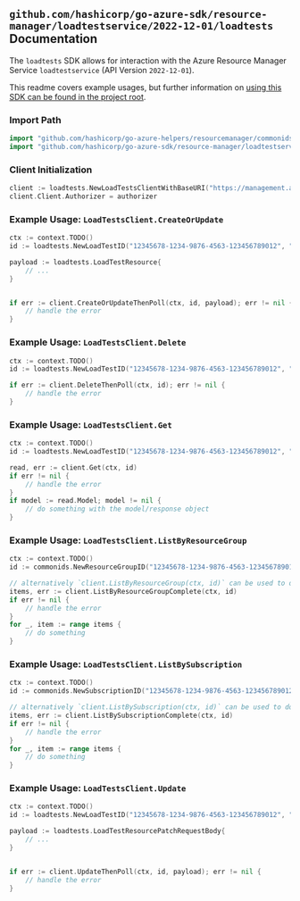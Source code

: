 
## `github.com/hashicorp/go-azure-sdk/resource-manager/loadtestservice/2022-12-01/loadtests` Documentation

The `loadtests` SDK allows for interaction with the Azure Resource Manager Service `loadtestservice` (API Version `2022-12-01`).

This readme covers example usages, but further information on [using this SDK can be found in the project root](https://github.com/hashicorp/go-azure-sdk/tree/main/docs).

### Import Path

```go
import "github.com/hashicorp/go-azure-helpers/resourcemanager/commonids"
import "github.com/hashicorp/go-azure-sdk/resource-manager/loadtestservice/2022-12-01/loadtests"
```


### Client Initialization

```go
client := loadtests.NewLoadTestsClientWithBaseURI("https://management.azure.com")
client.Client.Authorizer = authorizer
```


### Example Usage: `LoadTestsClient.CreateOrUpdate`

```go
ctx := context.TODO()
id := loadtests.NewLoadTestID("12345678-1234-9876-4563-123456789012", "example-resource-group", "loadTestValue")

payload := loadtests.LoadTestResource{
	// ...
}


if err := client.CreateOrUpdateThenPoll(ctx, id, payload); err != nil {
	// handle the error
}
```


### Example Usage: `LoadTestsClient.Delete`

```go
ctx := context.TODO()
id := loadtests.NewLoadTestID("12345678-1234-9876-4563-123456789012", "example-resource-group", "loadTestValue")

if err := client.DeleteThenPoll(ctx, id); err != nil {
	// handle the error
}
```


### Example Usage: `LoadTestsClient.Get`

```go
ctx := context.TODO()
id := loadtests.NewLoadTestID("12345678-1234-9876-4563-123456789012", "example-resource-group", "loadTestValue")

read, err := client.Get(ctx, id)
if err != nil {
	// handle the error
}
if model := read.Model; model != nil {
	// do something with the model/response object
}
```


### Example Usage: `LoadTestsClient.ListByResourceGroup`

```go
ctx := context.TODO()
id := commonids.NewResourceGroupID("12345678-1234-9876-4563-123456789012", "example-resource-group")

// alternatively `client.ListByResourceGroup(ctx, id)` can be used to do batched pagination
items, err := client.ListByResourceGroupComplete(ctx, id)
if err != nil {
	// handle the error
}
for _, item := range items {
	// do something
}
```


### Example Usage: `LoadTestsClient.ListBySubscription`

```go
ctx := context.TODO()
id := commonids.NewSubscriptionID("12345678-1234-9876-4563-123456789012")

// alternatively `client.ListBySubscription(ctx, id)` can be used to do batched pagination
items, err := client.ListBySubscriptionComplete(ctx, id)
if err != nil {
	// handle the error
}
for _, item := range items {
	// do something
}
```


### Example Usage: `LoadTestsClient.Update`

```go
ctx := context.TODO()
id := loadtests.NewLoadTestID("12345678-1234-9876-4563-123456789012", "example-resource-group", "loadTestValue")

payload := loadtests.LoadTestResourcePatchRequestBody{
	// ...
}


if err := client.UpdateThenPoll(ctx, id, payload); err != nil {
	// handle the error
}
```
